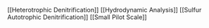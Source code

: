 [[Heterotrophic Denitrification]]
[[Hydrodynamic Analysis]]
[[Sulfur Autotrophic Denitrification]]
[[Small Pilot Scale]]
